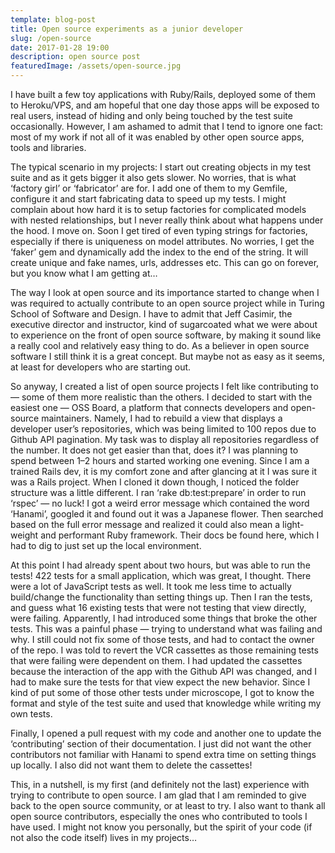 ```yaml
---
template: blog-post
title: Open source experiments as a junior developer
slug: /open-source
date: 2017-01-28 19:00
description: open source post
featuredImage: /assets/open-source.jpg
---
```

I have built a few toy applications with Ruby/Rails, deployed some of them to Heroku/VPS, and am hopeful that one day those apps will be exposed to real users, instead of hiding and only being touched by the test suite occasionally. However, I am ashamed to admit that I tend to ignore one fact: most of my work if not all of it was enabled by other open source apps, tools and libraries.

The typical scenario in my projects: I start out creating objects in my test suite and as it gets bigger it also gets slower. No worries, that is what ‘factory girl’ or ‘fabricator’ are for. I add one of them to my Gemfile, configure it and start fabricating data to speed up my tests. I might complain about how hard it is to setup factories for complicated models with nested relationships, but I never really think about what happens under the hood. I move on. Soon I get tired of even typing strings for factories, especially if there is uniqueness on model attributes. No worries, I get the ‘faker’ gem and dynamically add the index to the end of the string. It will create unique and fake names, urls, addresses etc. This can go on forever, but you know what I am getting at…

The way I look at open source and its importance started to change when I was required to actually contribute to an open source project while in Turing School of Software and Design. I have to admit that Jeff Casimir, the executive director and instructor, kind of sugarcoated what we were about to experience on the front of open source software, by making it sound like a really cool and relatively easy thing to do. As a believer in open source software I still think it is a great concept. But maybe not as easy as it seems, at least for developers who are starting out.

So anyway, I created a list of open source projects I felt like contributing to — some of them more realistic than the others. I decided to start with the easiest one — OSS Board, a platform that connects developers and open-source maintainers. Namely, I had to rebuild a view that displays a developer user’s repositories, which was being limited to 100 repos due to Github API pagination. My task was to display all repositories regardless of the number. It does not get easier than that, does it? I was planning to spend between 1–2 hours and started working one evening. Since I am a trained Rails dev, it is my comfort zone and after glancing at it I was sure it was a Rails project. When I cloned it down though, I noticed the folder structure was a little different. I ran ‘rake db:test:prepare’ in order to run ‘rspec’ — no luck! I got a weird error message which contained the word ‘Hanami’, googled it and found out it was a Japanese flower. Then searched based on the full error message and realized it could also mean a light-weight and performant Ruby framework. Their docs be found here, which I had to dig to just set up the local environment.

At this point I had already spent about two hours, but was able to run the tests! 422 tests for a small application, which was great, I thought. There were a lot of JavaScript tests as well. It took me less time to actually build/change the functionality than setting things up. Then I ran the tests, and guess what 16 existing tests that were not testing that view directly, were failing. Apparently, I had introduced some things that broke the other tests. This was a painful phase — trying to understand what was failing and why. I still could not fix some of those tests, and had to contact the owner of the repo. I was told to revert the VCR cassettes as those remaining tests that were failing were dependent on them. I had updated the cassettes because the interaction of the app with the Github API was changed, and I had to make sure the tests for that view expect the new behavior. Since I kind of put some of those other tests under microscope, I got to know the format and style of the test suite and used that knowledge while writing my own tests.

Finally, I opened a pull request with my code and another one to update the ‘contributing’ section of their documentation. I just did not want the other contributors not familiar with Hanami to spend extra time on setting things up locally. I also did not want them to delete the cassettes!

This, in a nutshell, is my first (and definitely not the last) experience with trying to contribute to open source. I am glad that I am reminded to give back to the open source community, or at least to try. I also want to thank all open source contributors, especially the ones who contributed to tools I have used. I might not know you personally, but the spirit of your code (if not also the code itself) lives in my projects…